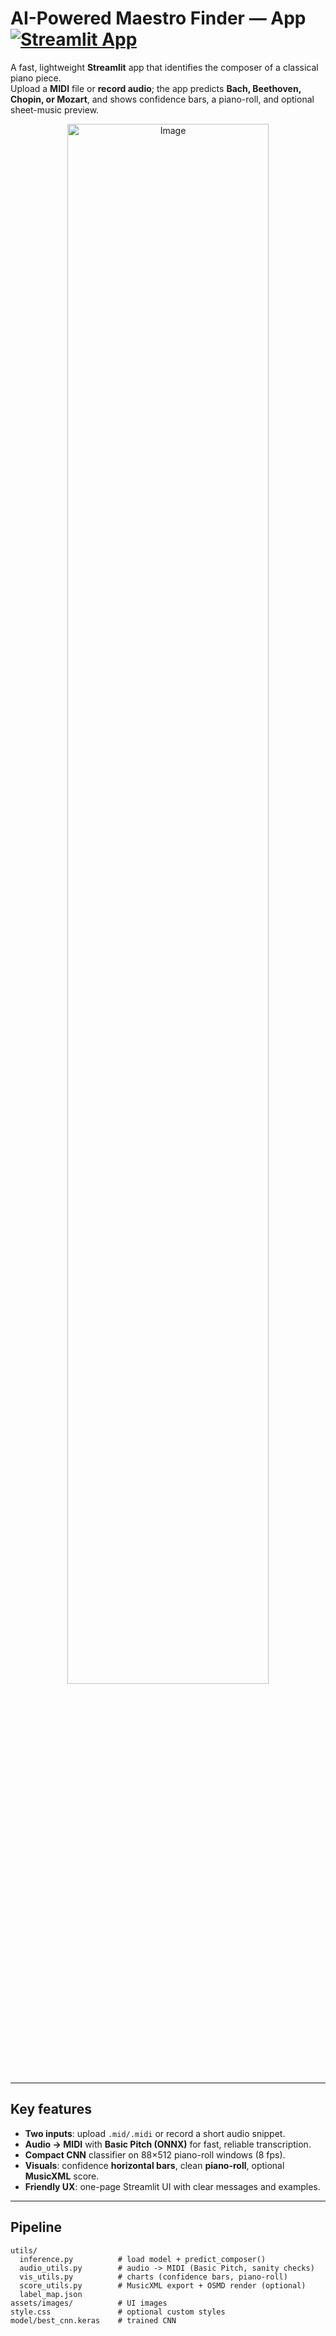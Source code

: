 # **AI-Powered Maestro Finder — App** [![Streamlit App](https://static.streamlit.io/badges/streamlit_badge_black_red.svg)](https://ai-powered-maestro-finder.streamlit.app//)

A fast, lightweight **Streamlit** app that identifies the composer of a classical piano piece.  
Upload a **MIDI** file or **record audio**; the app predicts **Bach, Beethoven, Chopin, or Mozart**, and shows confidence bars, a piano-roll, and optional sheet-music preview.

<p align="center">
  <img src="https://github.com/user-attachments/assets/fd53a6fb-6c1b-4f75-915d-2e727dc322c4"
       alt="Image"
       width="80%">
</p>

---

## **Key features**

- **Two inputs**: upload `.mid/.midi` or record a short audio snippet.
- **Audio → MIDI** with **Basic Pitch (ONNX)** for fast, reliable transcription.
- **Compact CNN** classifier on 88×512 piano-roll windows (8 fps).
- **Visuals**: confidence **horizontal bars**, clean **piano-roll**, optional **MusicXML** score.
- **Friendly UX**: one-page Streamlit UI with clear messages and examples.

---

## **Pipeline**

```text
utils/
  inference.py          # load model + predict_composer()
  audio_utils.py        # audio -> MIDI (Basic Pitch, sanity checks)
  vis_utils.py          # charts (confidence bars, piano-roll)
  score_utils.py        # MusicXML export + OSMD render (optional)
  label_map.json
assets/images/          # UI images
style.css               # optional custom styles
model/best_cnn.keras    # trained CNN
```



